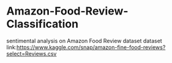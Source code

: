 # Amazon-Food-Review-Classification

sentimental analysis on Amazon Food Review dataset
dataset link:https://www.kaggle.com/snap/amazon-fine-food-reviews?select=Reviews.csv
